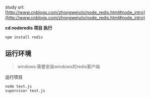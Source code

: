 study url:[http://www.cnblogs.com/zhongweiv/p/node_redis.html#node_intro](http://www.cnblogs.com/zhongweiv/p/node_redis.html#node_intro)


**cd noderedis 项目 执行**

 	npm install redis


## 运行环境 

>windows:需要安装windows的redis客户端


运行项目 
	
	node test.js
	supervisor test.js






